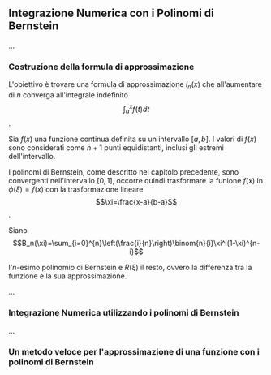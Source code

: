 ## Integrazione Numerica con i Polinomi di Bernstein

…

### Costruzione della formula di approssimazione

L'obiettivo è trovare una formula di approssimazione $I_n(x)$ che all'aumentare di $n$ converga all'integrale indefinito $$\int_a^x{f(t)dt}$$.

 Sia $f(x)$ una funzione continua definita su un intervallo $[a,b]$. I valori di $f(x)$ sono considerati come $n+1$ punti equidistanti, inclusi gli estremi dell'intervallo. 

I polinomi di Bernstein, come descritto nel capitolo precedente, sono convergenti  nell'intervallo $[0,1]$, occorre quindi trasformare la funione $f(x)$ in $\phi(\xi)=f(x)$ con la trasformazione lineare $$\xi=\frac{x-a}{b-a}$$.

Siano $$B_n(\xi)=\sum_{i=0}^{n}\left(\frac{i}{n}\right)\binom{n}{i}\xi^i(1-\xi)^{n-i}$$

l'$n$-esimo polinomio di Bernstein e $R(\xi)$ il resto, ovvero la differenza tra la funzione e la sua approssimazione. 

…

### Integrazione Numerica utilizzando i polinomi di Bernstein

…

### Un metodo veloce per l'approssimazione di una funzione con i polinomi di Bernstein




